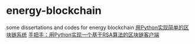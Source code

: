 # energy-blockchain
some dissertations and codes for energy blockchain 
[用Python实现简单的区块链系统](https://www.jianshu.com/p/03844ab5af12)
[手把手：用Python实现一个基于RSA算法的区块链客户端](https://www.jianshu.com/p/2ba6a9a184b6)

